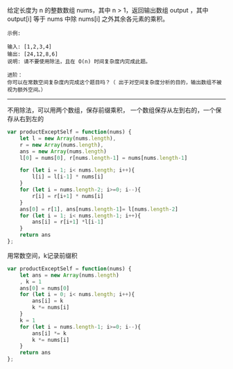 给定长度为 n 的整数数组 nums，其中 n > 1，返回输出数组 output ，其中 output[i] 等于 nums 中除 nums[i] 之外其余各元素的乘积。

```case
示例:

输入: [1,2,3,4]
输出: [24,12,8,6]
说明: 请不要使用除法，且在 O(n) 时间复杂度内完成此题。

进阶：
你可以在常数空间复杂度内完成这个题目吗？（ 出于对空间复杂度分析的目的，输出数组不被视为额外空间。）
```

---

不用除法，可以用两个数组，保存前缀乘积， 一个数组保存从左到右的，一个保存从右到左的

```javascript
var productExceptSelf = function(nums) {
    let l = new Array(nums.length),
    r = new Array(nums.length),
    ans = new Array(nums.length)
    l[0] = nums[0], r[nums.length-1] = nums[nums.length-1]

    for (let i = 1; i< nums.length; i++){
        l[i] = l[i-1] * nums[i]
    }
    for (let i = nums.length-2; i>=0; i--){
        r[i] = r[i+1] * nums[i]
    }
    ans[0] = r[1], ans[nums.length-1]= l[nums.length-2]
    for (let i = 1; i< nums.length-1; i++){
        ans[i] = r[i+1] *l[i-1]
    }
    return ans
};
```

用常数空间，k记录前缀积


```javascript
var productExceptSelf = function(nums) {
    let ans = new Array(nums.length)
    , k = 1
    ans[0] = nums[0]
    for (let i = 0; i< nums.length; i++){
        ans[i] = k
        k *= nums[i]
    }
    k = 1
    for (let i = nums.length-1; i>=0; i--){
        ans[i] *= k
        k *= nums[i]
    }
    return ans
};
```
